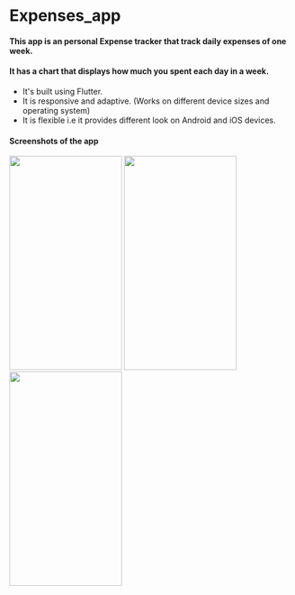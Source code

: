 # Expenses_app

#### This app is an personal Expense tracker that track daily expenses of one week.
#### It has a chart that displays how much you spent each day in a week.
 

- It's built using Flutter.
- It is responsive and adaptive. (Works on different device sizes and operating system)
- It is flexible i.e it provides different look on Android and iOS devices.

#### Screenshots of the app

<img src="./assets/apps_ss/Screenshot_1609086004.png" width="200" height="380">       <img src="./assets/apps_ss/Screenshot_1609086062.png" width="200" height="380">
     <img src="./assets/apps_ss/Screenshot_1609086505.png" width="200" height="380">
